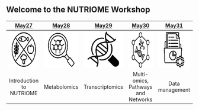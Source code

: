## Welcome to the NUTRIOME Workshop


| [May27](pages/day1) | [May28](pages/day2) | [May29](pages/day3) | [May30](pages/day4)  | [May31](pages/day5) |
| :---: | :---: | :---: | :---: | :---: |
| <img src="images/day1.png" height="100"/> | <img src="images/day2.png" height="100"/> | <img src="images/day3.png" height="100"/> | <img src="images/day4.png" height="100"/> | <img src="images/day5.png" height="100"/>
| Introduction to NUTRIOME | Metabolomics |  Transcriptomics | Multi-omics, Pathways and Networks| Data management | 
